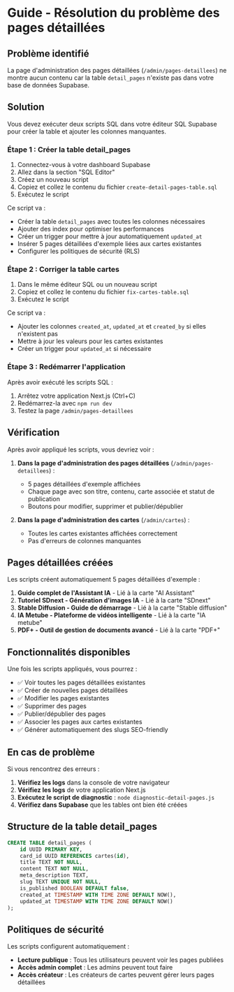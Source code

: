 # Guide - Résolution du problème des pages détaillées

## Problème identifié

La page d'administration des pages détaillées (`/admin/pages-detaillees`) ne montre aucun contenu car la table `detail_pages` n'existe pas dans votre base de données Supabase.

## Solution

Vous devez exécuter deux scripts SQL dans votre éditeur SQL Supabase pour créer la table et ajouter les colonnes manquantes.

### Étape 1 : Créer la table detail_pages

1. Connectez-vous à votre dashboard Supabase
2. Allez dans la section "SQL Editor"
3. Créez un nouveau script
4. Copiez et collez le contenu du fichier `create-detail-pages-table.sql`
5. Exécutez le script

Ce script va :
- Créer la table `detail_pages` avec toutes les colonnes nécessaires
- Ajouter des index pour optimiser les performances
- Créer un trigger pour mettre à jour automatiquement `updated_at`
- Insérer 5 pages détaillées d'exemple liées aux cartes existantes
- Configurer les politiques de sécurité (RLS)

### Étape 2 : Corriger la table cartes

1. Dans le même éditeur SQL ou un nouveau script
2. Copiez et collez le contenu du fichier `fix-cartes-table.sql`
3. Exécutez le script

Ce script va :
- Ajouter les colonnes `created_at`, `updated_at` et `created_by` si elles n'existent pas
- Mettre à jour les valeurs pour les cartes existantes
- Créer un trigger pour `updated_at` si nécessaire

### Étape 3 : Redémarrer l'application

Après avoir exécuté les scripts SQL :
1. Arrêtez votre application Next.js (Ctrl+C)
2. Redémarrez-la avec `npm run dev`
3. Testez la page `/admin/pages-detaillees`

## Vérification

Après avoir appliqué les scripts, vous devriez voir :

1. **Dans la page d'administration des pages détaillées** (`/admin/pages-detaillees`) :
   - 5 pages détaillées d'exemple affichées
   - Chaque page avec son titre, contenu, carte associée et statut de publication
   - Boutons pour modifier, supprimer et publier/dépublier

2. **Dans la page d'administration des cartes** (`/admin/cartes`) :
   - Toutes les cartes existantes affichées correctement
   - Pas d'erreurs de colonnes manquantes

## Pages détaillées créées

Les scripts créent automatiquement 5 pages détaillées d'exemple :

1. **Guide complet de l'Assistant IA** - Lié à la carte "AI Assistant"
2. **Tutoriel SDnext - Génération d'images IA** - Lié à la carte "SDnext"
3. **Stable Diffusion - Guide de démarrage** - Lié à la carte "Stable diffusion"
4. **IA Metube - Plateforme de vidéos intelligente** - Lié à la carte "IA metube"
5. **PDF+ - Outil de gestion de documents avancé** - Lié à la carte "PDF+"

## Fonctionnalités disponibles

Une fois les scripts appliqués, vous pourrez :

- ✅ Voir toutes les pages détaillées existantes
- ✅ Créer de nouvelles pages détaillées
- ✅ Modifier les pages existantes
- ✅ Supprimer des pages
- ✅ Publier/dépublier des pages
- ✅ Associer les pages aux cartes existantes
- ✅ Générer automatiquement des slugs SEO-friendly

## En cas de problème

Si vous rencontrez des erreurs :

1. **Vérifiez les logs** dans la console de votre navigateur
2. **Vérifiez les logs** de votre application Next.js
3. **Exécutez le script de diagnostic** : `node diagnostic-detail-pages.js`
4. **Vérifiez dans Supabase** que les tables ont bien été créées

## Structure de la table detail_pages

```sql
CREATE TABLE detail_pages (
    id UUID PRIMARY KEY,
    card_id UUID REFERENCES cartes(id),
    title TEXT NOT NULL,
    content TEXT NOT NULL,
    meta_description TEXT,
    slug TEXT UNIQUE NOT NULL,
    is_published BOOLEAN DEFAULT false,
    created_at TIMESTAMP WITH TIME ZONE DEFAULT NOW(),
    updated_at TIMESTAMP WITH TIME ZONE DEFAULT NOW()
);
```

## Politiques de sécurité

Les scripts configurent automatiquement :

- **Lecture publique** : Tous les utilisateurs peuvent voir les pages publiées
- **Accès admin complet** : Les admins peuvent tout faire
- **Accès créateur** : Les créateurs de cartes peuvent gérer leurs pages détaillées 